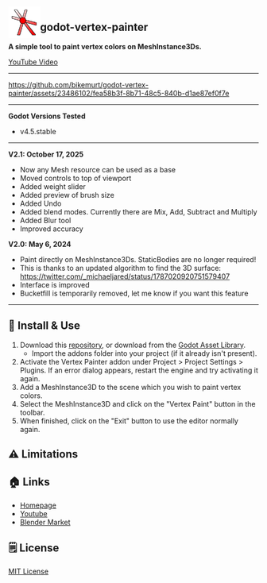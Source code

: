 <img src="addons/vertex_painter/icon.png" width="64" align="left" />

## godot-vertex-painter
 
**A simple tool to paint vertex colors on MeshInstance3Ds.**

[YouTube Video](https://www.youtube.com/watch?v=Qx7UtIk32i8)

---


https://github.com/bikemurt/godot-vertex-painter/assets/23486102/fea58b3f-8b71-48c5-840b-d1ae87ef0f7e



---

**Godot Versions Tested**
- v4.5.stable

---
**V2.1: October 17, 2025**
- Now any Mesh resource can be used as a base
- Moved controls to top of viewport
- Added weight slider
- Added preview of brush size
- Added Undo
- Added blend modes. Currently there are Mix, Add, Subtract and Multiply
- Added Blur tool
- Improved accuracy

**V2.0: May 6, 2024**
- Paint directly on MeshInstance3Ds. StaticBodies are no longer required!
- This is thanks to an updated algorithm to find the 3D surface: https://twitter.com/_michaeljared/status/1787020920751579407
- Interface is improved
- Bucketfill is temporarily removed, let me know if you want this feature

---
## 🚀 Install & Use

1. Download this [repository](https://github.com/bikemurt/godot-vertex-painter/), or download from the [Godot Asset Library](https://godotengine.org/asset-library/asset/2470).
    - Import the addons folder into your project (if it already isn't present).
2. Activate the Vertex Painter addon under Project > Project Settings > Plugins. If an error dialog appears, restart the engine and try activating it again.
3. Add a MeshInstance3D to the scene which you wish to paint vertex colors.
4. Select the MeshInstance3D and click on the "Vertex Paint" button in the toolbar.
5. When finished, click on the "Exit" button to use the editor normally again.

## ⚠️ Limitations

## 🏠 Links

- [Homepage](https://www.michaeljared.ca/)
- [Youtube](https://www.youtube.com/@michaeljburt)
- [Blender Market](https://blendermarket.com/creators/michaeljared)

## 🗒️ License

[MIT License](/LICENSE)

